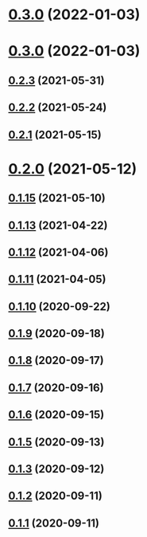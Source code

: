 # [0.3.0](https://github.com/geotrev/omdomdom/compare/v0.2.3...v0.3.0) (2022-01-03)

# [0.3.0](https://github.com/geotrev/omdomdom/compare/v0.3.0...v0.3.1) (2022-01-03)

## [0.2.3](https://github.com/geotrev/omdomdom/compare/v0.3.0...v0.3.1) (2021-05-31)

## [0.2.2](https://github.com/geotrev/omdomdom/compare/v0.3.0...v0.3.1) (2021-05-24)

## [0.2.1](https://github.com/geotrev/omdomdom/compare/v0.3.0...v0.3.1) (2021-05-15)

# [0.2.0](https://github.com/geotrev/omdomdom/compare/v0.3.0...v0.3.1) (2021-05-12)

## [0.1.15](https://github.com/geotrev/omdomdom/compare/v0.3.0...v0.3.1) (2021-05-10)

## [0.1.13](https://github.com/geotrev/omdomdom/compare/v0.3.0...v0.3.1) (2021-04-22)

## [0.1.12](https://github.com/geotrev/omdomdom/compare/v0.3.0...v0.3.1) (2021-04-06)

## [0.1.11](https://github.com/geotrev/omdomdom/compare/v0.3.0...v0.3.1) (2021-04-05)

## [0.1.10](https://github.com/geotrev/omdomdom/compare/v0.3.0...v0.3.1) (2020-09-22)

## [0.1.9](https://github.com/geotrev/omdomdom/compare/v0.3.0...v0.3.1) (2020-09-18)

## [0.1.8](https://github.com/geotrev/omdomdom/compare/v0.3.0...v0.3.1) (2020-09-17)

## [0.1.7](https://github.com/geotrev/omdomdom/compare/v0.3.0...v0.3.1) (2020-09-16)

## [0.1.6](https://github.com/geotrev/omdomdom/compare/v0.3.0...v0.3.1) (2020-09-15)

## [0.1.5](https://github.com/geotrev/omdomdom/compare/v0.3.0...v0.3.1) (2020-09-13)

## [0.1.3](https://github.com/geotrev/omdomdom/compare/v0.3.0...v0.3.1) (2020-09-12)

## [0.1.2](https://github.com/geotrev/omdomdom/compare/v0.3.0...v0.3.1) (2020-09-11)

## [0.1.1](https://github.com/geotrev/omdomdom/compare/v0.3.0...v0.3.1) (2020-09-11)
